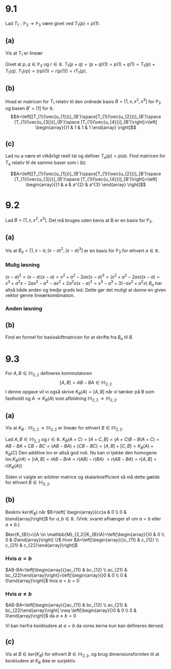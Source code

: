 # 9.1
Lad $T_{1}:\mathbb{P}_{3}\to \mathbb{P}_{3}$ være givet ved $T_{1}(p)=p(1)$.
## (a) 
Vis at $T_{1}$ er lineær

Givet at $p,q \in \mathbb{P}_{3}$ og $r \in \mathbb{R}$.
$T_{1}(p+q)=(p+q)(1)=p(1)+q(1)=T_{1}(p)+T_{1}(q)$.
$T_{1}(rp)=(rp)(1)=r(p(1))=rT_{1}(p)$.

## (b)
Hvad er matricen for $T_{1}$ relativ til den ordnede basis $B=[1,x,x^{2},x^{3}]$ for $\mathbb{P}_{3}$ og basen $B'=[1]$ for $\mathbb{R}$.
$$A=\left[[T_{1}(\vec{u_{1}})]_{B'}\space[T_{1}(\vec{u_{2}})]_{B'}\space [T_{1}(\vec{u_{3}})]_{B'}\space [T_{1}(\vec{u_{4}})]_{B'}\right]=\left[
\begin{array}{}1  & 1 & 1 & 1
\end{array}
\right]$$

## (c)
Lad nu a være et vilkårligt reelt tal og definer $T_{a}(p)=p(a)$. Find matricen for $T_{a}$ relativ til de samme baser som i (b)

$$A=\left[[T_{1}(\vec{u_{1}})]_{B'}\space[T_{1}(\vec{u_{2}})]_{B'}\space [T_{1}(\vec{u_{3}})]_{B'}\space [T_{1}(\vec{u_{4}})]_{B'}\right]=\left[
\begin{array}{}1 & a & a^{2} & a^{3}
\end{array}
\right]$$

# 9.2
Lad $B=[1,x,x^{2},x^{3}]$. Det må bruges uden bevis at B er en basis for $\mathbb{P}_{3}$.
## (a)
Vis at $B_{a}=[1,x-a,(x-a)^{2},(x-a)^{3}]$ er en basis for $\mathbb{P}_{3}$ for ethvert $a \in \mathbb{R}$.
### Mulig løsning
$(x-a)^{2}=(x-a)(x-a)=x^{2}+a^{2}-2ax$$(x-a)^{3}=(x^{2}+a^{2}-2ax)(x-a)=x^{3}+a^{2}x-2ax^{2}-a^{3}-ax^{2}+2a^{2}x$$(x-a)^{3}=x^{3}-a^{3}+3(-ax^{2}+a^{2}x)$
$B_{a}$ har altså både anden og tredje grads led. Dette gør det muligt at danne en given vektor genne lineærkombination.
### Anden løsning

## (b)
Find en formel for basisskiftmatricen for at skrifte fra $B_{a}$ til $B$.

# 9.3
For $A,B \in \mathbb{M}_{2,2}$ defineres kommutatoren $$[A,B]=AB-BA \in \mathbb{M}_{2,2}$$ I denne opgave vil vi også skrive $K_{B}(A)=[A,B]$ når vi tænker på B som fastholdt og $A\rightarrow K_{B}(A)$ som afbildning $\mathbb{M}_{2,2}\to \mathbb{M}_{2,2}$. 
## (a)
Vis at $K_{B}:\mathbb{M}_{2,2}\to \mathbb{M}_{2,2}$ er lineær for ethvert $B \in \mathbb{M}_{2,2}$.

Lad $A,B \in \mathbb{M}_{2,2}$ og $r \in \mathbb{R}$.
$K_{B}(A+C)=[A+C,B]=(A+C)B-B(A+C)=AB-BA+CB-BC$$=(AB-BA)+(CB-BC)=[A,B]+[C,B]=K_{B}(A)+K_{B}(C)$
Den additive lov er altså god nok.
Nu kan vi tjekke den homogene lov.$K_{B}(rA)=[rA,B]=rAB-BrA=r(AB)-r(BA)$
$=r(AB-BA)=r[A,B]=r(K_{B}(A))$

Siden vi valgte en arbitrer matrice og skalarkoefficient så må dette gælde for ethvert $B \in \mathbb{M}_{2,2}$.
## (b)
Beskriv $ker(K_{B})$ når $B=\left[ \begin{array}{cc}a & 0 \\ 0 & b\end{array}\right]$ for $a,b \in \mathbb{R}$. (Vink: svaret afhænger af om $a=b$ eller $a \neq b$.)

$ker(K_{B})=\{A \in \mathbb{M}_{2,2}|K_{B}(A)=\left[\begin{array}{}0 & 0 \\ 0 & 0\end{array}\right] \}$
Hvor $A=\left[\begin{array}{}c_{11} & c_{12} \\ c_{21} & c_{22}\end{array}\right]$

### Hvis $a=b$
$AB-BA=\left[\begin{array}{}ac_{11} & bc_{12} \\ ac_{21} & bc_{22}\end{array}\right]=\left[\begin{array}{}0 & 0 \\ 0 & 0\end{array}\right]$ hvis $a=b=0$

### Hvis $a \neq b$
$AB-BA=\left[\begin{array}{}ac_{11} & bc_{12} \\ ac_{21} & bc_{22}\end{array}\right] \neq \left[\begin{array}{}0 & 0 \\ 0 & 0\end{array}\right]$ da $a \neq b = 0$ 

Vi kan herfra konkludere at $a=b$ da vores kerne kun kan defineres derved.

## (c)
Vis at $B \in ker(K_{B})$ for ethvert $B \in \mathbb{M}_{2,2}$, og brug dimensionsformlen til at konkludere at $K_{B}$ ikke er surjektiv.

